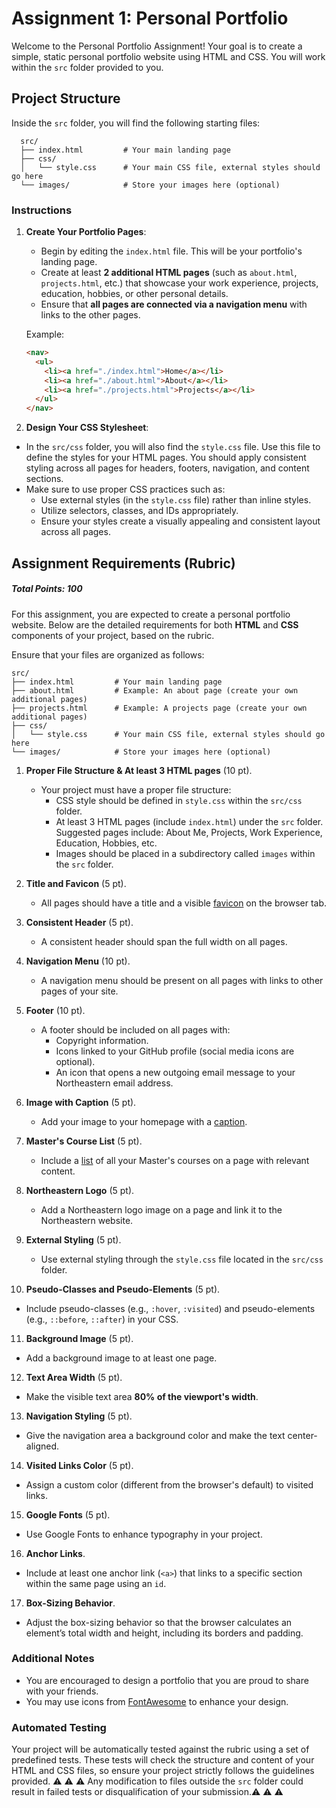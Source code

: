 # Assignment 1: Personal Portfolio

Welcome to the Personal Portfolio Assignment! Your goal is to create a simple, static personal portfolio website using HTML and CSS. You will work within the `src` folder provided to you.

## Project Structure

Inside the `src` folder, you will find the following starting files:
```
  src/
  ├── index.html         # Your main landing page
  ├── css/
  │   └── style.css      # Your main CSS file, external styles should go here
  └── images/            # Store your images here (optional)
```

### Instructions

1. **Create Your Portfolio Pages**:
   - Begin by editing the `index.html` file. This will be your portfolio's landing page.
   - Create at least **2 additional HTML pages** (such as `about.html`, `projects.html`, etc.) that showcase your work experience, projects, education, hobbies, or other personal details.
   - Ensure that **all pages are connected via a navigation menu** with links to the other pages.
  

   Example:
   ```html
   <nav>
     <ul>
       <li><a href="./index.html">Home</a></li>
       <li><a href="./about.html">About</a></li>
       <li><a href="./projects.html">Projects</a></li>
     </ul>
   </nav>
   ```

2. **Design Your CSS Stylesheet**:

  - In the `src/css` folder, you will also find the `style.css` file. Use this file to define the styles for your HTML pages. You should apply consistent styling across all pages for headers, footers, navigation, and content sections.
  - Make sure to use proper CSS practices such as:
    - Use external styles (in the `style.css` file) rather than inline styles.
    - Utilize selectors, classes, and IDs appropriately.
    - Ensure your styles create a visually appealing and consistent layout across all pages.

## Assignment Requirements (Rubric)

##### Total Points: 100

For this assignment, you are expected to create a personal portfolio website. Below are the detailed requirements for both **HTML** and **CSS** components of your project, based on the rubric.

  Ensure that your files are organized as follows:
   ```
   src/
   ├── index.html         # Your main landing page
   ├── about.html         # Example: An about page (create your own additional pages)
   ├── projects.html      # Example: A projects page (create your own additional pages)
   ├── css/
   │   └── style.css      # Your main CSS file, external styles should go here
   └── images/            # Store your images here (optional)
   ```

1. **Proper File Structure & At least 3 HTML pages** (10 pt).
   - Your project must have a proper file structure:
     - CSS style should be defined in `style.css` within the `src/css` folder.
     - At least 3 HTML pages (include `index.html`) under the `src` folder. Suggested pages include: About Me, Projects, Work Experience, Education, Hobbies, etc.
     - Images should be placed in a subdirectory called `images` within the `src` folder.

2. **Title and Favicon** (5 pt).
   - All pages should have a title and a visible [favicon](https://developer.mozilla.org/en-US/docs/Learn/HTML/Introduction_to_HTML/The_head_metadata_in_HTML#adding_custom_icons_to_your_site) on the browser tab.

3. **Consistent Header** (5 pt).
   - A consistent header should span the full width on all pages.

4. **Navigation Menu** (10 pt).
   - A navigation menu should be present on all pages with links to other pages of your site.

5. **Footer** (10 pt).
   - A footer should be included on all pages with:
     - Copyright information.
     - Icons linked to your GitHub profile (social media icons are optional).
     - An icon that opens a new outgoing email message to your Northeastern email address.

6. **Image with Caption** (5 pt).
   - Add your image to your homepage with a [caption](https://developer.mozilla.org/en-US/docs/Web/HTML/Element/figure).

7. **Master's Course List** (5 pt).
   - Include a [list](https://developer.mozilla.org/en-US/docs/Web/API/HTMLInputElement/list) of all your Master's courses on a page with relevant content.

8. **Northeastern Logo** (5 pt).
   - Add a Northeastern logo image on a page and link it to the Northeastern website.

9. **External Styling** (5 pt).
   - Use external styling through the `style.css` file located in the `src/css` folder.

10. **Pseudo-Classes and Pseudo-Elements** (5 pt).
   - Include pseudo-classes (e.g., `:hover`, `:visited`) and pseudo-elements (e.g., `::before`, `::after`) in your CSS.

11. **Background Image** (5 pt).
   - Add a background image to at least one page.

12. **Text Area Width** (5 pt).
   - Make the visible text area **80% of the viewport's width**.

13. **Navigation Styling** (5 pt).
   - Give the navigation area a background color and make the text center-aligned.

14. **Visited Links Color** (5 pt).
   - Assign a custom color (different from the browser's default) to visited links.

15. **Google Fonts** (5 pt).
   - Use Google Fonts to enhance typography in your project.

16. **Anchor Links**.
   - Include at least one anchor link (`<a>`) that links to a specific section within the same page using an `id`.

17. **Box-Sizing Behavior**.
   - Adjust the box-sizing behavior so that the browser calculates an element’s total width and height, including its borders and padding.

### Additional Notes

- You are encouraged to design a portfolio that you are proud to share with your friends.
- You may use icons from [FontAwesome](https://fontawesome.com/) to enhance your design.

### Automated Testing

Your project will be automatically tested against the rubric using a set of predefined tests. These tests will check the structure and content of your HTML and CSS files, so ensure your project strictly follows the guidelines provided. :warning: :warning: :warning: Any modification to files outside the `src` folder could result in failed tests or disqualification of your submission.:warning: :warning: :warning: